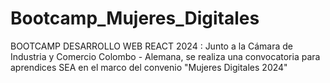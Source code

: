 # Bootcamp_Mujeres_Digitales
BOOTCAMP DESARROLLO WEB REACT 2024 : Junto a la Cámara de Industria y Comercio Colombo - Alemana, se realiza una convocatoria para aprendices SEA en el marco del convenio "Mujeres Digitales 2024"
